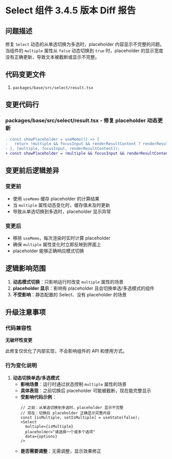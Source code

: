 # Select 组件 3.4.5 版本 Diff 报告

## 问题描述

修复 `Select` 动态的从单选切换为多选时，placeholder 内容显示不完整的问题。当组件的 `multiple` 属性从 `false` 动态切换到 `true` 时，placeholder 的显示宽度没有正确更新，导致文本被截断或显示不完整。

## 代码变更文件

1. `packages/base/src/select/result.tsx`

## 变更代码行

### packages/base/src/select/result.tsx - 修复 placeholder 动态更新
```diff
- const showPlaceholder = useMemo(() => {
-   return !multiple && focusInput && renderResultContent ? renderResultContent : undefined;
- }, [multiple, focusInput, renderResultContent]);
+ const showPlaceholder = !multiple && focusInput && renderResultContent ? renderResultContent : undefined;
```

## 变更前后逻辑差异

### 变更前
- 使用 `useMemo` 缓存 placeholder 的计算结果
- 当 `multiple` 属性动态变化时，缓存值未及时更新
- 导致从单选切换到多选时，placeholder 显示异常

### 变更后
- 移除 `useMemo`，每次渲染时实时计算 placeholder
- 确保 `multiple` 属性变化时立即反映到界面上
- placeholder 能够正确响应模式切换

## 逻辑影响范围

1. **动态模式切换**：只影响运行时改变 `multiple` 属性的场景
2. **placeholder 显示**：影响有 placeholder 且会切换单选/多选模式的组件
3. **不受影响**：静态配置的 Select、没有 placeholder 的场景

## 升级注意事项

### 代码兼容性

**无破坏性变更**

此修复仅优化了内部实现，不会影响组件的 API 和使用方式。

### 行为变化说明

1. **动态切换单选/多选模式**
   - **影响场景**：运行时通过状态控制 `multiple` 属性的场景
   - **具体表现**：之前切换后 placeholder 可能被截断，现在能完整显示
   - **受影响代码示例**：
     ```tsx
     // 之前：从单选切换到多选时，placeholder 显示不完整
     // 现在：切换后 placeholder 正确显示完整内容
     const [isMultiple, setIsMultiple] = useState(false);
     <Select 
       multiple={isMultiple}
       placeholder="请选择一个或多个选项"
       data={options}
     />
     ```
   - **是否需要调整**：无需调整，显示效果修正